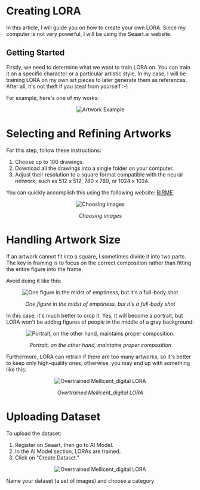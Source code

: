 # Creating LORA

In this article, I will guide you on how to create your own LORA. Since my computer is not very powerful, I will be using the Seaart.ai website.

## Getting Started

Firstly, we need to determine what we want to train LORA on. You can train it on a specific character or a particular artistic style. In my case, I will be training LORA on my own art pieces to later generate them as references. After all, it's not theft if you steal from yourself :-)

For example, here's one of my works:


<p align="center">
  <img src="https://i.ibb.co/3mTxWGw/78-LLFZs5-Ec-I.jpg" alt="Artwork Example">
</p>


# Selecting and Refining Artworks

For this step, follow these instructions:

1. Choose up to 100 drawings.
2. Download all the drawings into a single folder on your computer.
3. Adjust their resolution to a square format compatible with the neural network, such as 512 x 512, 780 x 780, or 1024 x 1024.
   
You can quickly accomplish this using the following website: [BIRME](https://www.birme.net/).

<p align="center">
  <img src="https://i.ibb.co/XkHHT4S/BTGDA2y-UWIU.jpg" alt="Choosing images">
</p>
<p align="center"><i>Choosing images</i></p>



# Handling Artwork Size

If an artwork cannot fit into a square, I sometimes divide it into two parts. The key in framing is to focus on the correct composition rather than fitting the entire figure into the frame.

Avoid doing it like this:

<p align="center">
  <img src="https://i.ibb.co/BGpS6vt/4o-Vsid0-Jm-E.jpg" alt="One figure in the midst of emptiness, but it's a full-body shot">
</p>
<p align="center"><i>One figure in the midst of emptiness, but it's a full-body shot</i></p>


In this case, it's much better to crop it. Yes, it will become a portrait, but LORA won't be adding figures of people in the middle of a gray background:

<p align="center">
  <img src="https://i.ibb.co/WxtmvRp/dmx-Y9-Gj-DFes.jpg" alt="Portrait, on the other hand, maintains proper composition.">
</p>

<p align="center"><i>Portrait, on the other hand, maintains proper composition</i></p>


Furthermore, LORA can retrain if there are too many artworks, so it's better to keep only high-quality ones; otherwise, you may end up with something like this:

<p align="center">
  <img src="https://i.ibb.co/2tXzdSh/BHFW0qw2-Zy-Q.jpg" alt="Overtrained Mellicent_digital LORA">
</p>

<p align="center"><i>Overtrained Mellicent_digital LORA</i></p>


# Uploading Dataset

To upload the dataset:

1. Register on Seaart, then go to AI Model.
2. In the AI Model section, LORAs are trained.
3. Click on "Create Dataset."

<p align="center">
  <img src="https://i.ibb.co/pvyqTRw/zcy-YD-u-Ubnk.jpg" alt="Overtrained Mellicent_digital LORA">
</p> 

Name your dataset (a set of images) and choose a category

